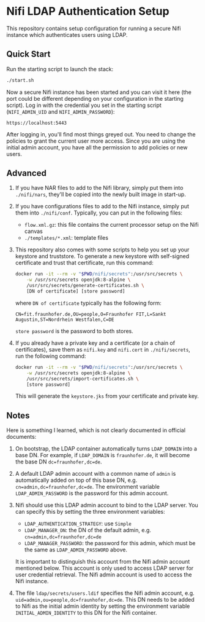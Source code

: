 # Nifi LDAP Authentication Setup

This repository contains setup configuration for running a secure Nifi instance which authenticates users using LDAP.

## Quick Start
Run the starting script to launch the stack:
```bash
./start.sh
```

Now a secure Nifi instance has been started and you can visit it here (the port could be different depending on your configuration in the starting script). Log in with the credential you set in the starting script (`NIFI_ADMIN_UID` and `NIFI_ADMIN_PASSWORD`):
```
https://localhost:5443
```

After logging in, you'll find most things greyed out. You need to change the policies to grant the current user more access. Since you are using the initial admin account, you have all the permission to add policies or new users.


## Advanced
1. If you have NAR files to add to the Nifi library, simply put them into `./nifi/nars`, they'll be copied into the newly built image in start-up.
2. If you have configurations files to add to the Nifi instance, simply put them into `./nifi/conf`. Typically, you can put in the following files:
    - `flow.xml.gz`: this file contains the current processor setup on the Nifi canvas
    - `./templates/*.xml`: template files 
3. This repository also comes with some scripts to help you set up your keystore and truststore. To generate a new keystore with self-signed certificate and trust that certificate, run this command:
    ```bash
    docker run -it --rm -v "$PWD/nifi/secrets":/usr/src/secrets \
        -w /usr/src/secrets openjdk:8-alpine \
        /usr/src/secrets/generate-certificates.sh \
        [DN of certificate] [store password]
    ```
    where `DN of certificate` typically has the following form:
    ```
    CN=fit.fraunhofer.de,OU=people,O=Fraunhofer FIT,L=Sankt Augustin,ST=Nordrhein Westfalen,C=DE
    ```
    `store password` is the password to both stores.

4. If you already have a private key and a certificate (or a chain of certificates), save them as `nifi.key` and `nifi.cert` in `./nifi/secrets`, run the following command:
    ```bash
    docker run -it --rm -v "$PWD/nifi/secrets":/usr/src/secrets \
        -w /usr/src/secrets openjdk:8-alpine \
        /usr/src/secrets/import-certificates.sh \
        [store password]
    ```
    This will generate the `keystore.jks` from your certificate and private key.
## Notes
Here is something I learned, which is not clearly documented in official documents:  

1. On bootstrap, the LDAP container automatically turns `LDAP_DOMAIN` into a base DN. For example, if `LDAP_DOMAIN` is `fraunhofer.de`, it will become the base DN `dc=fraunhofer,dc=de`.  

2. A default LDAP admin account with a common name of `admin` is automatically added on top of this base DN, e.g. `cn=admin,dc=fraunhofer,dc=de`. The environment variable `LDAP_ADMIN_PASSWORD` is the password for this admin account.

3. Nifi should use this LDAP admin account to bind to the LDAP server. You can specify this by setting the three environment variables:
    - `LDAP_AUTHENTICATION_STRATEGY`: use `Simple` 
    - `LDAP_MANAGER_DN`: the DN of the default admin, e.g. `cn=admin,dc=fraunhofer,dc=de`
    - `LDAP_MANAGER_PASSWORD`: the password for this admin, which must be the same as `LDAP_ADMIN_PASSWORD` above. 

    It is important to distinguish this account from the Nifi admin account mentioned below.  This account is only used to access LDAP server for user credential retrieval. The Nifi admin account is used to access the Nifi instance.

3. The file `ldap/secrets/users.ldif` specifies the Nifi admin account, e.g. `uid=admin,ou=people,dc=fraunhofer,dc=de`. This DN needs to be added to Nifi as the initial admin identity by setting the environment variable `INITIAL_ADMIN_IDENTITY` to this DN for the Nifi container.
